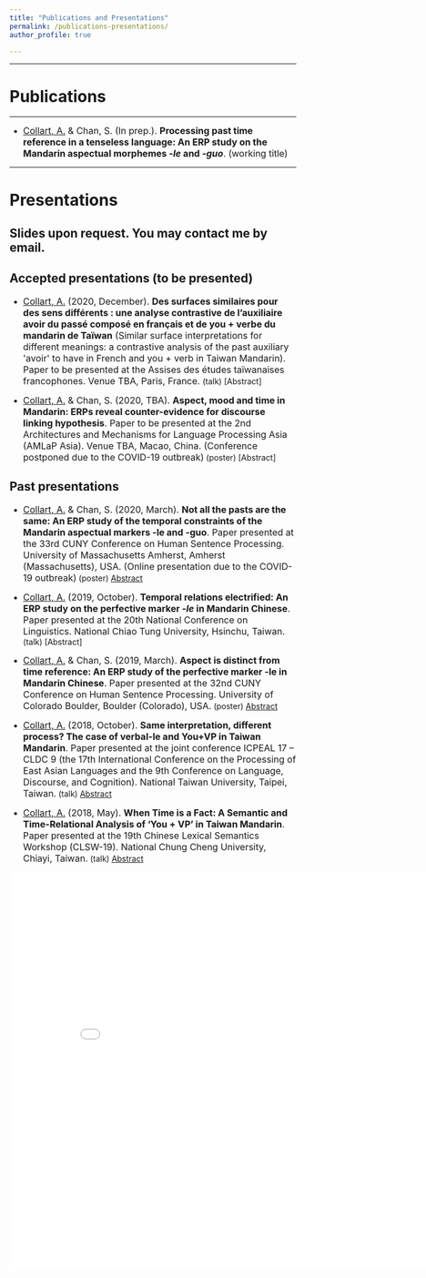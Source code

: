 ```yaml
---
title: "Publications and Presentations"
permalink: /publications-presentations/
author_profile: true

---
```


---
# Publications
---
* <font size="3"><ins>Collart, A.</ins> & Chan, S. (In prep.). <b>Processing past time reference in a tenseless language: An ERP study on the Mandarin aspectual morphemes <i>-le</i> and <i>-guo</i></b>. (working title)</font>


---
# Presentations

Slides upon request. You may contact me by email.
---
## Accepted presentations (to be presented)
* <font size="3"><ins>Collart, A.</ins> (2020, December). <b>Des surfaces similaires pour des sens différents : une analyse contrastive de l’auxiliaire avoir du passé composé en français et de you + verbe du mandarin de Taïwan</b> (Similar surface interpretations for different meanings: a contrastive analysis of the past auxiliary 'avoir' to have in French and you + verb in Taiwan Mandarin). Paper to be presented at the Assises des études taïwanaises francophones. Venue TBA, Paris, France. </font> (talk) [Abstract]

* <font size="3"><ins>Collart, A.</ins> & Chan, S. (2020, TBA). <b>Aspect, mood and time in Mandarin: ERPs reveal counter-evidence for discourse linking hypothesis</b>. Paper to be presented at the 2nd Architectures and Mechanisms for Language Processing Asia (AMLaP Asia). Venue TBA, Macao, China. (Conference postponed due to the COVID-19 outbreak)</font> (poster) [Abstract]

## Past presentations
* <font size="3"><ins>Collart, A.</ins> & Chan, S. (2020, March). <b>Not all the pasts are the same: An ERP study of the temporal constraints of the Mandarin aspectual markers -le and -guo</b>. Paper presented at the 33rd CUNY Conference on Human Sentence Processing. University of Massachusetts Amherst, Amherst (Massachusetts), USA. (Online presentation due to the COVID-19 outbreak)</font> (poster) [Abstract](https://aymeric-collart.github.io/files/CUNY2020_AymericCollart_ShiaohuiChan_FinalAbstract.pdf)


* <font size="3"><ins>Collart, A.</ins> (2019, October). <b>Temporal relations electrified: An ERP study on the perfective marker <i>-le</i> in Mandarin Chinese</b>. Paper presented at the 20th National Conference on Linguistics. National Chiao Tung University, Hsinchu, Taiwan.</font> (talk) [Abstract]


* <font size="3"><ins>Collart, A.</ins> & Chan, S. (2019, March). <b>Aspect is distinct from time reference: An ERP study of the perfective marker -le in Mandarin Chinese</b>. Paper presented at the 32nd CUNY Conference on Human Sentence Processing. University of Colorado Boulder, Boulder (Colorado), USA.</font> (poster) [Abstract](https://aymeric-collart.github.io/files/CUNY2019_AymericCollart_ShiaohuiChan_FinalAbstract.pdf)


* <font size="3"><ins>Collart, A.</ins> (2018, October). <b>Same interpretation, different process? The case of verbal-le and You+VP in Taiwan Mandarin</b>. Paper presented at the joint conference ICPEAL 17 – CLDC 9 (the 17th International Conference on the Processing of East Asian Languages and the 9th Conference on Language, Discourse, and Cognition). National Taiwan University, Taipei, Taiwan.</font> (talk) [Abstract](https://aymeric-collart.github.io/files/ICPEAL17_CLDC9_abstract_final_AymericCollart.pdf) 
      

* <font size="3"><ins>Collart, A.</ins> (2018, May). <b>When Time is a Fact: A Semantic and Time-Relational Analysis of ‘You + VP’ in Taiwan Mandarin</b>. Paper presented at the 19th Chinese Lexical Semantics Workshop (CLSW-19). National Chung Cheng University, Chiayi, Taiwan.</font> (talk) [Abstract](https://aymeric-collart.github.io/files/[NEW-MAY2018_paper11]_When_Time_is_a_Fact_A_Semantic_and_Time_Relational_Analysis_of_‘You_+_VP’_in_Taiwan_Mandarin.pdf) 


<iframe src="/talkmap/map.html" height="700" width="850" style="border:none;"></iframe>
